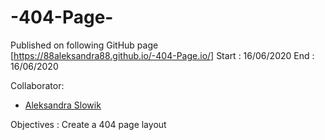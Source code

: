 # -404-Page-

Published on following GitHub page [https://88aleksandra88.github.io/-404-Page.io/]
Start :
16/06/2020
End :
16/06/2020

Collaborator:
- [Aleksandra Slowik](https://github.com/88aleksandra88)


Objectives :
Create a 404 page layout
